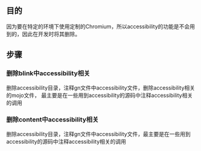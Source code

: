 ## 目的
因为要在特定的环境下使用定制的Chromium，所以accessibility的功能是不会用到的，因此在开发时将其删除。
## 步骤
### 删除blink中accessibility相关
删除accessibility目录，注释gn文件中accessibility文件，删除accessibility相关的mojo文件，
最主要是在一些用到accessibility的源码中注释accessibility相关的调用
### 删除content中accessibility相关
删除accessibility目录，注释gn文件中accessibility文件，最主要是在一些用到accessibility的源码中注释accessibility相关的调用